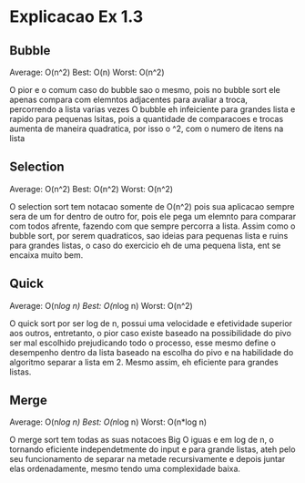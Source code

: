 # Explicacao Ex 1.3

## Bubble
Average: O(n^2)
Best: O(n)
Worst: O(n^2)

O pior e o comum caso do bubble sao o mesmo, pois no bubble sort ele apenas compara com elemntos adjacentes para avaliar a troca, percorrendo a lista varias vezes O bubble eh infeiciente para grandes lista e rapido para pequenas lsitas, pois a quantidade de comparacoes e trocas aumenta de maneira quadratica, por isso o ^2, com o numero de itens na lista

## Selection
Average: O(n^2)
Best: O(n^2)
Worst: O(n^2)

O selection sort tem notacao somente de O(n^2) pois sua aplicacao sempre sera de um for dentro de outro for, pois ele pega um elemnto para comparar com todos afrente, fazendo com que sempre percorra a lista. Assim como o bubble sort, por serem quadraticos, sao ideias para pequenas lista e ruins para grandes listas, o caso do exercicio eh de uma pequena lista, ent se encaixa muito bem.

## Quick
Average: O(n*log n)
Best: O(n*log n)
Worst: O(n^2)

O quick sort por ser log de n, possui uma velocidade e efetividade superior aos outros, entretanto, o pior caso existe baseado na possibilidade do pivo ser mal escolhido prejudicando todo o processo, esse mesmo define o desempenho dentro da lista baseado na escolha do pivo e na habilidade do algoritmo separar a lista em 2. Mesmo assim, eh eficiente para grandes listas.

## Merge
Average: O(n*log n)
Best: O(n*log n)
Worst: O(n*log n)

O merge sort tem todas as suas notacoes Big O iguas e em log de n, o tornando eficiente independetmente do input e para grande listas, ateh pelo seu funcionamento de separar na metade recursivamente e depois juntar elas ordenadamente, mesmo tendo uma complexidade baixa.                     